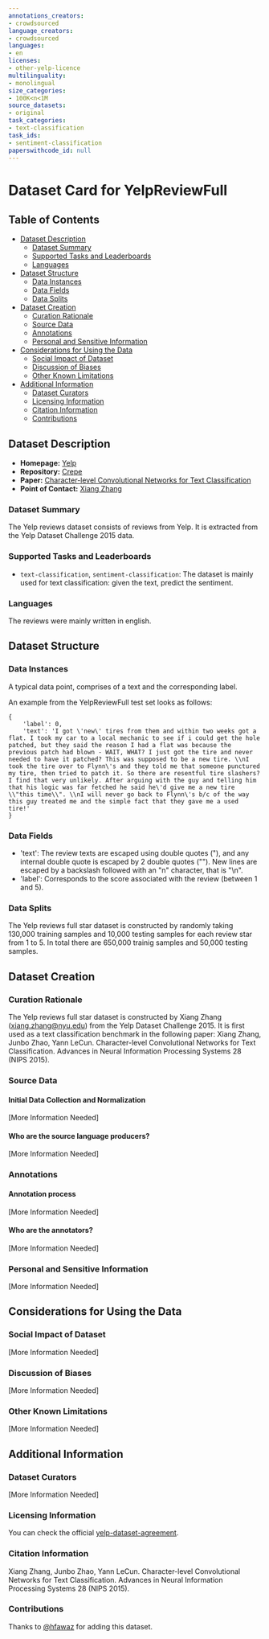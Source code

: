 ```yaml
---
annotations_creators:
- crowdsourced
language_creators:
- crowdsourced
languages:
- en
licenses:
- other-yelp-licence
multilinguality:
- monolingual
size_categories:
- 100K<n<1M
source_datasets:
- original
task_categories:
- text-classification
task_ids:
- sentiment-classification
paperswithcode_id: null
---
```


# Dataset Card for YelpReviewFull

## Table of Contents
- [Dataset Description](#dataset-description)
  - [Dataset Summary](#dataset-summary)
  - [Supported Tasks and Leaderboards](#supported-tasks-and-leaderboards)
  - [Languages](#languages)
- [Dataset Structure](#dataset-structure)
  - [Data Instances](#data-instances)
  - [Data Fields](#data-fields)
  - [Data Splits](#data-splits)
- [Dataset Creation](#dataset-creation)
  - [Curation Rationale](#curation-rationale)
  - [Source Data](#source-data)
  - [Annotations](#annotations)
  - [Personal and Sensitive Information](#personal-and-sensitive-information)
- [Considerations for Using the Data](#considerations-for-using-the-data)
  - [Social Impact of Dataset](#social-impact-of-dataset)
  - [Discussion of Biases](#discussion-of-biases)
  - [Other Known Limitations](#other-known-limitations)
- [Additional Information](#additional-information)
  - [Dataset Curators](#dataset-curators)
  - [Licensing Information](#licensing-information)
  - [Citation Information](#citation-information)
  - [Contributions](#contributions)

## Dataset Description

- **Homepage:** [Yelp](https://www.yelp.com/dataset)
- **Repository:** [Crepe](https://github.com/zhangxiangxiao/Crepe)
- **Paper:** [Character-level Convolutional Networks for Text Classification](https://arxiv.org/abs/1509.01626)
- **Point of Contact:** [Xiang Zhang](mailto:xiang.zhang@nyu.edu)

### Dataset Summary

The Yelp reviews dataset consists of reviews from Yelp.
It is extracted from the Yelp Dataset Challenge 2015 data.

### Supported Tasks and Leaderboards

- `text-classification`, `sentiment-classification`: The dataset is mainly used for text classification: given the text, predict the sentiment. 

### Languages

The reviews were mainly written in english.

## Dataset Structure

### Data Instances

A typical data point, comprises of a text and the corresponding label.

An example from the YelpReviewFull test set looks as follows:
```
{
    'label': 0,
    'text': 'I got \'new\' tires from them and within two weeks got a flat. I took my car to a local mechanic to see if i could get the hole patched, but they said the reason I had a flat was because the previous patch had blown - WAIT, WHAT? I just got the tire and never needed to have it patched? This was supposed to be a new tire. \\nI took the tire over to Flynn\'s and they told me that someone punctured my tire, then tried to patch it. So there are resentful tire slashers? I find that very unlikely. After arguing with the guy and telling him that his logic was far fetched he said he\'d give me a new tire \\"this time\\". \\nI will never go back to Flynn\'s b/c of the way this guy treated me and the simple fact that they gave me a used tire!'
}
```

### Data Fields

- 'text': The review texts are escaped using double quotes ("), and any internal double quote is escaped by 2 double quotes (""). New lines are escaped by a backslash followed with an "n" character, that is "\n".
- 'label': Corresponds to the score associated with the review (between 1 and 5).

### Data Splits

The Yelp reviews full star dataset is constructed by randomly taking 130,000 training samples and 10,000 testing samples for each review star from 1 to 5.
In total there are 650,000 trainig samples and 50,000 testing samples.

## Dataset Creation

### Curation Rationale

The Yelp reviews full star dataset is constructed by Xiang Zhang (xiang.zhang@nyu.edu) from the Yelp Dataset Challenge 2015. It is first used as a text classification benchmark in the following paper: Xiang Zhang, Junbo Zhao, Yann LeCun. Character-level Convolutional Networks for Text Classification. Advances in Neural Information Processing Systems 28 (NIPS 2015).

### Source Data

#### Initial Data Collection and Normalization

[More Information Needed]

#### Who are the source language producers?

[More Information Needed]

### Annotations

#### Annotation process

[More Information Needed]

#### Who are the annotators?

[More Information Needed]

### Personal and Sensitive Information

[More Information Needed]

## Considerations for Using the Data

### Social Impact of Dataset

[More Information Needed]

### Discussion of Biases

[More Information Needed]

### Other Known Limitations

[More Information Needed]

## Additional Information

### Dataset Curators

[More Information Needed]

### Licensing Information

You can check the official [yelp-dataset-agreement](https://s3-media3.fl.yelpcdn.com/assets/srv0/engineering_pages/bea5c1e92bf3/assets/vendor/yelp-dataset-agreement.pdf).

### Citation Information

Xiang Zhang, Junbo Zhao, Yann LeCun. Character-level Convolutional Networks for Text Classification. Advances in Neural Information Processing Systems 28 (NIPS 2015).

### Contributions

Thanks to [@hfawaz](https://github.com/hfawaz) for adding this dataset.